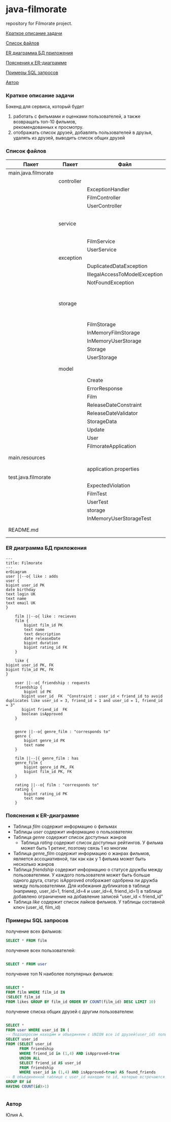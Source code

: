 
# java-filmorate
repository for Filmorate project.

[Краткое описание задачи](#title1)

[Список файлов](#title3)

[ER диаграмма БД приложения](#title4)

[Пояснения к ER-диаграмме](#title5)

[Примеры SQL запросов](#title6)

[Автор](#title2)

### <a id="title1">Краткое описание задачи</a>
Бэкенд для сервиса, который будет
1) работать с фильмами и оценками пользователей, а также возвращать топ-10 фильмов,   
   рекомендованных к просмотру.
2) отображать список друзей, добавлять пользователей в друзья, удалять из друзей, выводить список общих друзей

### <a id="title3">Список файлов</a>

| Пакет               | Пакет      | Файл                          | Описание                                     |
|---------------------|------------|-------------------------------|----------------------------------------------|
| main.java.filmorate |                                              |     | Контроллеры                                  |
|                     | controller |                               |                                              |
|                     |            | ExceptionHandler              |                                              |
|                     |            | FilmController                |                                              |
|                     |            | UserController                |                                              |
|                     | service    |                               | Сервисы, для операций с хранилищами данных   |
|                     |            | FilmService                   |                                              |
|                     |            | UserService                   |                                              |
|                     | exception  |                               | Исключения                                   |
|                     |            | DuplicatedDataException       |                                              |
|                     |            | IllegalAccessToModelException |                                              |
|                     |            | NotFoundException             |                                              |
|                     | storage    |                               | Хранение данных, операции с объектами данных |
|                     |            | FilmStorage                   |                                              |
|                     |            | InMemoryFilmStorage           |                                              |
|                     |            | InMemoryUserStorage           |                                              |
|                     |            | Storage                       |                                              |
|                     |            | UserStorage                   |                                              |
|                     | model      |                               | Модели данных                                |
|                     |            | Create                        |                                              |
|                     |            | ErrorResponse                 |                                              |
|                     |            | Film                          |                                              |
|                     |            | ReleaseDateConstraint         |                                              |
|                     |            | ReleaseDateValidator          |                                              |
|                     |            | StorageData                   |                                              |
|                     |            | Update                        |                                              |
|                     |            | User                          |                                              |
|                     |            | FilmorateApplication          |                                              |
| main.resources      |            |                               | Настройки и пр ресурсы                       |
|                     |            | application.properties        |                                              |
| test.java.filmorate |            |                               | Тесты                                        |
|                     |            | ExpectedViolation             |                                              |
|                     |            | FilmTest                      |                                              |
|                     |            | UserTest                      |                                              |
|                     |            | storage                       |                                              |
|                     |            | InMemoryUserStorageTest       |                                              |
| README.md                    |            |                               | описание проекта                             |


### <a id="title4">ER диаграмма БД приложения</a>

```mermaid
---
title: Filmorate
---
erDiagram
user ||--o{ like : adds
user {
bigint user_id PK
date birthday
text login UK
text name
text email UK
}

    film ||--o{ like : recieves
    film {
        bigint film_id PK
        text name
        text description
        date releaseDate
        bigint duration
        bigint rating_id FK
    }

    like {
bigint user_id PK, FK
bigint film_id PK, FK
}

    user ||--o{ friendship : requests
    friendship {
        bigint id PK
       bigint user_id  FK  "Constraint : user_id < friend_id to avoid duplicates like user_id = 3, friend_id = 1 and user_id = 1, friend_id = 3"
       bigint friend_id  FK
       boolean isApproved
    }


    genre ||--o{ genre_film : "corresponds to"
    genre {
        bigint genre_id PK
        text name
    }

    film ||--|{ genre_film : has
    genre_film {
        bigint genre_id PK, FK
        bigint film_id PK, FK
    }

    rating ||--o{ film : "corresponds to"
    rating {
        bigint rating_id PK
        text name
    }

``` 
### <a id="title5">Пояснения к ER-диаграмме</a>
- Таблица *film* содержит информацию о фильмах
- Таблицы *user* содержит информацию о пользователях
- Таблица *genre* содержит список доступных жанров
  - Таблица *rating* содержит список доступных рейтингов. У фильма может быть 1 ретинг, поэтому связь 1 ко многим
- Таблица *genre_film* содержит информацию о жанрах фильмов, является ассоциативной, так как как у 1 фильма может быть 
несколько жанров
- Таблица *friendship* содержит информацию о статусе дружбы между пользователями. 
У каждого пользователя может быть больше 
 одного друга, статус isApproved отображает одобрена ли дружба между пользователями. Для избежания дубликатов в таблице 
(например, user_id=1, friend_id=4 и user_id=4, friend_id=1) в таблице добавлено ограничение на добавление записей 
"user_id < friend_id"
- Таблица *like* содержит список лайков фильмов. У таблицы составной ключ (user_id, film_id)

### <a id="title6">Примеры SQL запросов</a>
получение всех фильмов:

```sql
SELECT * FROM film
```

получение всех пользователей:

```sql

SELECT * FROM user
```

получение топ N наиболее популярных фильмов:

```sql

SELECT * 
FROM film WHERE film_id IN
(SELECT film_id 
FROM likes GROUP BY film_id ORDER BY COUNT(film_id) DESC LIMIT 10)
```

получение списка общих друзей с другим пользователем:
```sql

SELECT * 
FROM user WHERE user_id IN (
-- Подзапросом находим и объединяем с UNION все id друзей(user_id) пользователей 1 и 4 с одобренным статусом дружбы.
SELECT user_id 
FROM (SELECT user_id 
      FROM friendship 
      WHERE friend_id in (1,4) AND isApproved=true
      UNION ALL 
      SELECT friend_id AS user_id 
      FROM friendship 
      WHERE user_id in (1,4) AND isApproved=true) AS found_friends
-- В объединенной таблице c user_id находим те id, которые встречаются больше 1 раза, то есть общие и у 1 и 4 друга. 
GROUP BY id 
HAVING COUNT(id)>1)



```

### <a id="title2">Автор</a>
Юлия А.